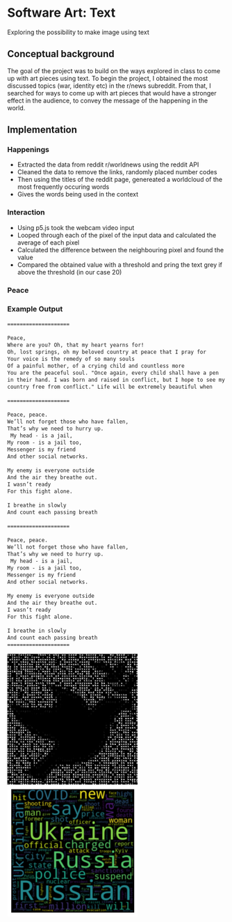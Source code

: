 # Software Art: Text 

Exploring the possibility to make image using text


## Conceptual background

The goal of the project was to build on the ways explored in class to come up with art pieces using text. To begin the project, I obtained the most discussed topics (war, identity etc) in the r/news subreddit. From that, I searched for ways to come up with art pieces that would have a stronger effect in the audience, to convey the message of the happening in the world.

## Implementation

### Happenings
- Extracted the data from reddit r/worldnews using the reddit API
- Cleaned the data to remove the links, randomly placed number codes
- Then using the titles of the reddit page, genereated a worldcloud of the most frequently occuring words
- Gives the words being used in the context

### Interaction

- Using p5.js took the webcam video input
- Looped through each of the pixel of the input data and calculated the average of each pixel 
- Calculated the difference between the neighbouring pixel and found the value 
- Compared the obtained value with a threshold and pring the text grey if above the threshold (in our case 20)


### Peace



### Example Output

```
====================

Peace, 
Where are you? Oh, that my heart yearns for!
Oh, lost springs, oh my beloved country at peace that I pray for
Your voice is the remedy of so many souls
Of a painful mother, of a crying child and countless more
You are the peaceful soul. "Once again, every child shall have a pen in their hand. I was born and raised in conflict, but I hope to see my country free from conflict." Life will be extremely beautiful when

====================

Peace, peace.
We’ll not forget those who have fallen, 
That’s why we need to hurry up.
 My head - is a jail,
My room - is a jail too,
Messenger is my friend 
And other social networks.

My enemy is everyone outside
And the air they breathe out.
I wasn’t ready 
For this fight alone.

I breathe in slowly 
And count each passing breath

====================

Peace, peace.
We’ll not forget those who have fallen, 
That’s why we need to hurry up.
 My head - is a jail,
My room - is a jail too,
Messenger is my friend 
And other social networks.

My enemy is everyone outside
And the air they breathe out.
I wasn’t ready 
For this fight alone.

I breathe in slowly 
And count each passing breath
====================
```
<img src="../public/PeaceImage.png" alt="drawing" width="300"/>
<img src="../public/happenings.png" alt="drawing" width="300"/>
<!-- ![](../public/PeaceImage.png) -->

 

